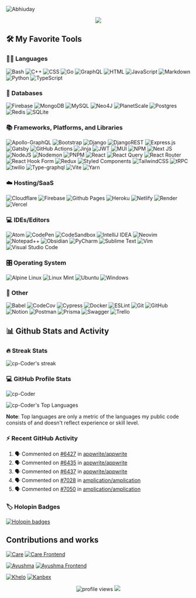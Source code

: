 ![Abhiuday](https://github.com/cp-Coder/cp-Coder/assets/77210185/2fea47d3-5df5-4dee-baf9-38e041d8b2fa)

<p align="center">
  <img src="https://readme-typing-svg.demolab.com?font=Operator+Mono&center=true&lines=Full-stack+Developer&width=540&height=45&color=f75c7e&vCenter=true&pause=1000&size=32" /></a>
</p>

## 🛠️ My Favorite Tools

### 👨‍💻 Languages

![Bash](https://img.shields.io/badge/Bash-121011.svg?logo=gnu-bash&logoColor=white)
![C++](https://img.shields.io/badge/C++-%2300599C.svg?logo=c%2B%2B&logoColor=white)
![CSS](https://img.shields.io/badge/CSS-1572B6.svg?logo=css3&logoColor=white)
![Go](https://img.shields.io/badge/Go-%2300ADD8.svg?logo=go&logoColor=white)
![GraphQL](https://img.shields.io/badge/-GraphQL-E10098?logo=graphql&logoColor=white)
![HTML](https://img.shields.io/badge/HTML5-%23E34F26.svg?logo=html5&logoColor=white)
![JavaScript](https://img.shields.io/badge/JavaScript-F7DF1E.svg?logo=javascript&logoColor=black)
![Markdown](https://img.shields.io/badge/Markdown-000000.svg?logo=markdown&logoColor=white)
![Python](https://img.shields.io/badge/Python-3670A0?logo=python&logoColor=ffdd54)
![TypeScript](https://img.shields.io/badge/TypeScript-007ACC.svg?logo=typescript&logoColor=white)

### 💾 Databases

![Firebase](https://img.shields.io/badge/Firebase-a08021?logo=firebase&logoColor=ffcd34)
![MongoDB](https://img.shields.io/badge/MongoDB-%234ea94b.svg?logo=mongodb&logoColor=white)
![MySQL](https://img.shields.io/badge/MySQL-%2300f.svg?logo=mysql&logoColor=white)
![Neo4J](https://img.shields.io/badge/Neo4J-008CC1?logo=neo4j&logoColor=white)
![PlanetScale](https://img.shields.io/badge/PlanetScale-%23000000.svg?logo=planetscale&logoColor=white)
![Postgres](https://img.shields.io/badge/Postgres-%23316192.svg?logo=postgresql&logoColor=white)
![Redis](https://img.shields.io/badge/Redis-%23DD0031.svg?logo=redis&logoColor=white)
![SQLite](https://img.shields.io/badge/SQLite-%2307405e.svg?logo=sqlite&logoColor=white)

### 📚 Frameworks, Platforms, and Libraries

![Apollo-GraphQL](https://img.shields.io/badge/-ApolloGraphQL-311C87?logo=apollo-graphql)
![Bootstrap](https://img.shields.io/badge/BootStrap-%238511FA.svg?logo=bootstrap&logoColor=white)
![Django](https://img.shields.io/badge/Django-%23092E20.svg?logo=django&logoColor=white)
![DjangoREST](https://img.shields.io/badge/Django-REST-ff1709?logo=django&logoColor=white&color=ff1709&labelColor=gray)
![Express.js](https://img.shields.io/badge/Express.js-%23404d59.svg?logo=express&logoColor=%2361DAFB)
![Gatsby](https://img.shields.io/badge/Gatsby-%23663399.svg?logo=gatsby&logoColor=white)
![GitHub Actions](https://img.shields.io/badge/Github%20Actions-%232671E5.svg?logo=githubactions&logoColor=white)
![Jinja](https://img.shields.io/badge/Jinja-white.svg?logo=jinja&logoColor=black)
![JWT](https://img.shields.io/badge/JWT-black?logo=JSON%20web%20tokens)
![MUI](https://img.shields.io/badge/MUI-%230081CB.svg?logo=mui&logoColor=white)
![NPM](https://img.shields.io/badge/NPM-%23CB3837.svg?logo=npm&logoColor=white)
![Next JS](https://img.shields.io/badge/Next-black?logo=next.js&logoColor=white)
![NodeJS](https://img.shields.io/badge/Node.js-6DA55F?logo=node.js&logoColor=white)
![Nodemon](https://img.shields.io/badge/Nodemon-%23323330.svg?logo=nodemon&logoColor=%BBDEAD)
![PNPM](https://img.shields.io/badge/PNPM-%234a4a4a.svg?logo=pnpm&logoColor=f69220)
![React](https://img.shields.io/badge/React-%2320232a.svg?logo=react&logoColor=%2361DAFB)
![React Query](https://img.shields.io/badge/-React%20Query-FF4154?logo=react%20query&logoColor=white)
![React Router](https://img.shields.io/badge/React_Router-CA4245?logo=react-router&logoColor=white)
![React Hook Form](https://img.shields.io/badge/React%20Hook%20Form-%23EC5990.svg?logo=reacthookform&logoColor=white)
![Redux](https://img.shields.io/badge/Redux-%23593d88.svg?logo=redux&logoColor=white)
![Styled Components](https://img.shields.io/badge/Styled--Components-DB7093?logo=styled-components&logoColor=white)
![TailwindCSS](https://img.shields.io/badge/TailwindCSS-%2338B2AC.svg?logo=tailwind-css&logoColor=white)
![tRPC](https://img.shields.io/badge/tRPC-%232596BE.svg?&logo=tRPC&logoColor=white)
![twilio](https://img.shields.io/badge/Twilio-F22F46?logo=Twilio&logoColor=white)
![Type-graphql](https://img.shields.io/badge/-TypeGraphQL-%23C04392)
![Vite](https://img.shields.io/badge/Vite-%23646CFF.svg?logo=vite&logoColor=white)
![Yarn](https://img.shields.io/badge/Yarn-%232C8EBB.svg?logo=yarn&logoColor=white)

### ☁️ Hosting/SaaS

![Cloudflare](https://img.shields.io/badge/Cloudflare-F38020?logo=Cloudflare&logoColor=white)
![Firebase](https://img.shields.io/badge/Firebase-a08021?logo=firebase&logoColor=ffcd34)
![Github Pages](https://img.shields.io/badge/Github%20Pages-121013?logo=github&logoColor=white)
![Heroku](https://img.shields.io/badge/Heroku-%23430098.svg?logo=heroku&logoColor=white)
![Netlify](https://img.shields.io/badge/Netlify-%23000000.svg?logo=netlify&logoColor=#00C7B7)
![Render](https://img.shields.io/badge/Render-%46E3B7.svg?logo=render&logoColor=white)
![Vercel](https://img.shields.io/badge/Vercel-%23000000.svg?logo=vercel&logoColor=white)

### 💻 IDEs/Editors

![Atom](https://img.shields.io/badge/Atom-%2366595C.svg?logo=atom&logoColor=white)
![CodePen](https://img.shields.io/badge/CodePen-white?logo=codepen&logoColor=black)
![CodeSandbox](https://img.shields.io/badge/Codesandbox-040404?logo=codesandbox&logoColor=DBDBDB)
![IntelliJ IDEA](https://img.shields.io/badge/IntelliJIDEA-000000.svg?logo=intellij-idea&logoColor=white)
![Neovim](https://img.shields.io/badge/NeoVim-%2357A143.svg?&logo=neovim&logoColor=white)
![Notepad++](https://img.shields.io/badge/Notepad++-90E59A.svg?logo=notepad%2b%2b&logoColor=black)
![Obsidian](https://img.shields.io/badge/Obsidian-%23483699.svg?logo=obsidian&logoColor=white)
![PyCharm](https://img.shields.io/badge/PyCharm-143?logo=pycharm&logoColor=black&color=black&labelColor=green)
![Sublime Text](https://img.shields.io/badge/Sublime%20Text-%23575757.svg?logo=sublime-text&logoColor=important)
![Vim](https://img.shields.io/badge/VIM-%2311AB00.svg?logo=vim&logoColor=white)
![Visual Studio Code](https://img.shields.io/badge/Visual%20Studio%20Code-0078d7.svg?logo=visual-studio-code&logoColor=white)


### 🎛️ Operating System
<!-- 
![Arch](https://img.shields.io/badge/Arch%20Linux-1793D1?logo=arch-linux&logoColor=fff)
![Elementary OS](https://img.shields.io/badge/Elementary%20OS-black?logo=elementary&logoColor=white)
![Kali](https://img.shields.io/badge/Kali-268BEE?logo=kalilinux&logoColor=white) 
![Manjaro](https://img.shields.io/badge/Manjaro-35BF5C?logo=Manjaro&logoColor=white)
-->
![Alpine Linux](https://img.shields.io/badge/Alpine_Linux-%230D597F.svg?logo=alpine-linux&logoColor=white)
![Linux Mint](https://img.shields.io/badge/Linux%20Mint-87CF3E?logo=Linux%20Mint&logoColor=white)
![Ubuntu](https://img.shields.io/badge/Ubuntu-E95420?logo=ubuntu&logoColor=white)
![Windows](https://img.shields.io/badge/Windows-0078D6?logo=windows&logoColor=white)

### 🥅 Other

![Babel](https://img.shields.io/badge/Babel-F9DC3e?logo=babel&logoColor=black)
![CodeCov](https://img.shields.io/badge/Codecov-%23ff0077.svg?logo=codecov&logoColor=white)
![Cypress](https://img.shields.io/badge/Cypress-%23E5E5E5?logo=cypress&logoColor=058a5e)
![Docker](https://img.shields.io/badge/Docker-%230db7ed.svg?logo=docker&logoColor=white)
![ESLint](https://img.shields.io/badge/ESLint-4B3263?logo=eslint&logoColor=white)
![Git](https://img.shields.io/badge/Git-%23F05033.svg?logo=git&logoColor=white)
![GitHub](https://img.shields.io/badge/Github-%23121011.svg?logo=github&logoColor=white)
![Notion](https://img.shields.io/badge/Notion-%23000000.svg?logo=notion&logoColor=white)
![Postman](https://img.shields.io/badge/Postman-FF6C37?logo=postman&logoColor=white)
![Prisma](https://img.shields.io/badge/Prisma-3982CE?logo=Prisma&logoColor=white)
![Swagger](https://img.shields.io/badge/Swagger-%23Clojure?logo=swagger&logoColor=white)
![Trello](https://img.shields.io/badge/Trello-%23026AA7.svg?logo=Trello&logoColor=white)
<!--
![Sequelize](https://img.shields.io/badge/Sequelize-52B0E7?logo=Sequelize&logoColor=white)
-->

<!-- ### 🎋 ORM

![Prisma](https://img.shields.io/badge/Prisma-3982CE?logo=Prisma&logoColor=white)
![Sequelize](https://img.shields.io/badge/Sequelize-52B0E7?logo=Sequelize&logoColor=white)

### 🧪 Testing

![cypress](https://img.shields.io/badge/Cypress-%23E5E5E5?logo=cypress&logoColor=058a5e)
![Jest](https://img.shields.io/badge/Jest-%23C21325?logo=jest&logoColor=white)

### 🕓 Version Control

![Git](https://img.shields.io/badge/Git-%23F05033.svg?logo=git&logoColor=white)
![GitHub](https://img.shields.io/badge/Github-%23121011.svg?logo=github&logoColor=white)
![GitHub Desktop](https://img.shields.io/badge/GitHub%20Desktop-8034A9.svg?logo=github&logoColor=white) -->

## 📊 Github Stats and Activity

### 🔥 Streak Stats

![cp-Coder's streak](https://streak-stats.demolab.com/?user=cp-Coder&theme=monokai-metallian&hide_border=true)

### 💻 GitHub Profile Stats

![cp-Coder](https://denvercoder1-github-readme-stats.vercel.app/api/?username=cp-Coder&show_icons=true&include_all_commits=true&count_private=true&theme=react&hide_border=true&bg_color=1F222E&title_color=F85D7F&icon_color=F8D866")

![cp-Coder's Top Languages](https://denvercoder1-github-readme-stats.vercel.app/api/top-langs/?username=cp-Coder&langs_count=8&layout=compact&theme=react&hide_border=true&bg_color=1F222E&title_color=F85D7F&icon_color=F8D866)

**Note**: Top languages are only a metric of the languages my public code consists of and doesn't reflect experience or skill level.

<!-- ![cp-Coder's Activity Graph](https://github-readme-activity-graph.vercel.app/graph/?username=cp-Coder&bg_color=1F222E&color=F8D866&line=F85D7F&point=FFFFFF&hide_border=true) -->

### ⚡ Recent GitHub Activity

<!--START_SECTION:activity-->
1. 🗣 Commented on [#6427](https://github.com/appwrite/appwrite/issues/6427#issuecomment-1743040281) in [appwrite/appwrite](https://github.com/appwrite/appwrite)
2. 🗣 Commented on [#6435](https://github.com/appwrite/appwrite/issues/6435#issuecomment-1743039234) in [appwrite/appwrite](https://github.com/appwrite/appwrite)
3. 🗣 Commented on [#6437](https://github.com/appwrite/appwrite/issues/6437#issuecomment-1743038875) in [appwrite/appwrite](https://github.com/appwrite/appwrite)
4. 🗣 Commented on [#7028](https://github.com/amplication/amplication/issues/7028#issuecomment-1742995505) in [amplication/amplication](https://github.com/amplication/amplication)
5. 🗣 Commented on [#7050](https://github.com/amplication/amplication/issues/7050#issuecomment-1742984491) in [amplication/amplication](https://github.com/amplication/amplication)
<!--END_SECTION:activity-->

### 🏷️ Holopin Badges

[![Holopin badges](https://holopin.me/adonis)](https://holopin.io/@adonis)

## Contributions and works

[![Care](https://github-readme-stats-lac-two-27.vercel.app/api/pin/?username=coronasafe&repo=care&theme=react&bg_color=1F222E&title_color=F85D7F&hide_border=true&icon_color=F8D866&show_icons=false)](https://github.com/coronasafe/care)
[![Care Frontend](https://github-readme-stats-lac-two-27.vercel.app/api/pin/?username=coronasafe&repo=care_fe&theme=react&bg_color=1F222E&title_color=F85D7F&hide_border=true&icon_color=F8D866&show_icons=false)](https://github.com/coronasafe/care_fe)

[![Ayushma](https://github-readme-stats-lac-two-27.vercel.app/api/pin/?username=coronasafe&repo=ayushma&theme=react&bg_color=1F222E&title_color=F85D7F&hide_border=true&icon_color=F8D866&show_icons=false)](https://github.com/coronasafe/ayushma_fe)
[![Ayushma Frontend](https://github-readme-stats-lac-two-27.vercel.app/api/pin/?username=coronasafe&repo=ayushma_fe&theme=react&bg_color=1F222E&title_color=F85D7F&hide_border=true&icon_color=F8D866&show_icons=false)](https://github.com/coronasafe/ayushma_fe)

[![Khelo](https://github-readme-stats-lac-two-27.vercel.app/api/pin/?username=cp-Coder&repo=khelo&theme=react&bg_color=1F222E&title_color=F85D7F&hide_border=true&icon_color=F8D866&show_icons=false)](https://github.com/cp-Coder/khelo)
[![Kanbex](https://github-readme-stats-lac-two-27.vercel.app/api/pin/?username=cp-Coder&repo=kanbex&theme=react&bg_color=1F222E&title_color=F85D7F&hide_border=true&icon_color=F8D866&show_icons=false)](https://github.com/cp-Coder/kanbex)

<!-- [![Arike](https://github-readme-stats.vercel.app/api/pin/?username=cp-Coder&repo=arike&theme=react&bg_color=1F222E&title_color=F85D7F&hide_border=true&icon_color=F8D866&show_icons=false)](https://github.com/cp-Coder/arike) -->

<p align="center">
 <img src="https://komarev.com/ghpvc/?username=cp-Coder&color=6ad600" alt="profile views">
 <img src="https://visitor-badge.laobi.icu/badge?page_id=cp-Coder.cp-Coder">
</p>
